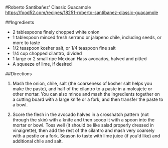 #Roberto Santibañez' Classic Guacamole
https://food52.com/recipes/18251-roberto-santibanez-classic-guacamole

##Ingredients
- 2 tablespoons finely chopped white onion
- 1 tablespoon minced fresh serrano or jalapeno chile, including seeds, or more to taste
- 1/2 teaspoon kosher salt, or 1/4 teaspoon fine salt
- 1/4 cup chopped cilantro, divided
- 1 large or 2 small ripe Mexican Hass avocados, halved and pitted
- A squeeze of lime, if desired

##Directions

1. Mash the onion, chile, salt (the coarseness of kosher salt helps you make the paste), and half of the cilantro to a paste in a molcajete or other mortar. You can also mince and mash the ingredients together on a cutting board with a large knife or a fork, and then transfer the paste to a bowl. 

2. Score the flesh in the avocado halves in a crosshatch pattern (not through the skin) with a knife and then scoop it with a spoon into the mortar or bowl. Toss well (it should be like salad properly dressed in vinaigrette), then add the rest of the cilantro and mash very coarsely with a pestle or a fork. Season to taste with lime juice (if you'd like) and additional chile and salt.